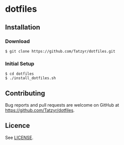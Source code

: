 # dotfiles


## Installation

### Download

```
$ git clone https://github.com/Tatzyr/dotfiles.git
```

### Initial Setup

```
$ cd dotfiles
$ ./install_dotfiles.sh
```

## Contributing

Bug reports and pull requests are welcome on GitHub at https://github.com/Tatzyr/dotfiles.


## Licence

See [LICENSE](LICENSE).
